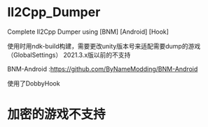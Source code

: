 # Il2Cpp_Dumper
Complete Il2Cpp Dumper using [BNM] [Android] [Hook]

使用时用ndk-build构建，需要更改unity版本号来适配需要dump的游戏（GlobalSettings） 2021.3.x版以前的不支持

BNM-Android :https://github.com/ByNameModding/BNM-Android

使用了DobbyHook

# 加密的游戏不支持
